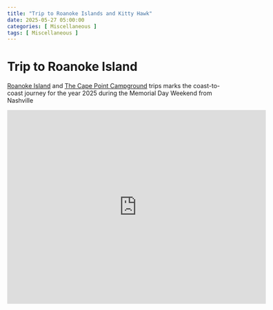 ```yaml
---
title: "Trip to Roanoke Islands and Kitty Hawk"
date: 2025-05-27 05:00:00
categories: [ Miscellaneous ]
tags: [ Miscellaneous ]
---
```



# Trip to Roanoke Island

[Roanoke Island](https://en.wikipedia.org/wiki/Roanoke_Island) and [The Cape Point Campground](https://www.recreation.gov/camping/campgrounds/251945)
trips marks the coast-to-coast journey for the year 2025 during the Memorial Day Weekend from Nashville

<iframe src="https://www.google.com/maps/embed?pb=!1m34!1m12!1m3!1d6643318.47054137!2d-86.49215585552065!3d35.60780620931426!2m3!1f0!2f0!3f0!3m2!1i1024!2i768!4f13.1!4m19!3e0!4m5!1s0x886489fd82cb5e11%3A0xf69d2b2886610f78!2s111%20Old%20Hickory%20Blvd%2C%20Nashville%2C%20TN%2037221-7221%2C%20USA!3m2!1d36.068772599999996!2d-86.92351029999999!4m5!1s0x885981aa516807b9%3A0xa2d49a18a2bca358!2sSri%20Somesvara%20Temple%2C%20Mount%20Soma%20Boulevard%2C%20Clyde%2C%20NC!3m2!1d35.657425499999995!2d-82.8662781!4m5!1s0x89a4300b33dc4d19%3A0x9e7bca1c71784883!2sCape%20Point%20Campground%2C%20Cape%20Hatteras%20National%20Seashore%2C%20Cape%20Point%20Campground%2C%20Old%20Lighthouse%20Road%2C%20Buxton%2C%20NC!3m2!1d35.2357081!2d-75.5389064!5e0!3m2!1sen!2sus!4v1748390937895!5m2!1sen!2sus" width="600" height="450" style="border:0;" allowfullscreen="" loading="lazy" referrerpolicy="no-referrer-when-downgrade"></iframe>
